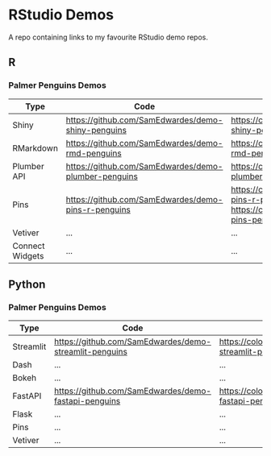 # RStudio Demos

A repo containing links to my favourite RStudio demo repos.

## R

### Palmer Penguins Demos

| Type        | Code                                                   | Deployment                                                |
| ----------- | ------------------------------------------------------ | --------------------------------------------------------- |
| Shiny       | <https://github.com/SamEdwardes/demo-shiny-penguins>   | <https://colorado.rstudio.com/rsc/demo-shiny-penguins/>   |
| RMarkdown   | <https://github.com/SamEdwardes/demo-rmd-penguins>     | <https://colorado.rstudio.com/rsc/demo-rmd-penguins/>     |
| Plumber API | <https://github.com/SamEdwardes/demo-plumber-penguins> | <https://colorado.rstudio.com/rsc/demo-plumber-penguins/> |
| Pins        | <https://github.com/SamEdwardes/demo-pins-r-penguins>  | <https://colorado.rstudio.com/rsc/demo-pins-r-penguins/> and <https://colorado.rstudio.com/rsc/demo-pins-penguins-data/> |
| Vetiver     | ...                                                    | ...                                                       |
| Connect Widgets     | ...                                                    | ...                                                       |

## Python

### Palmer Penguins Demos

| Type      | Code                                                     | Deployment                                                  |
| --------- | -------------------------------------------------------- | ----------------------------------------------------------- |
| Streamlit | <https://github.com/SamEdwardes/demo-streamlit-penguins> | <https://colorado.rstudio.com/rsc/demo-streamlit-penguins/> |
| Dash      | ...                                                      | ...                                                         |
| Bokeh     | ...                                                      | ...                                                         |
| FastAPI   | <https://github.com/SamEdwardes/demo-fastapi-penguins>   | <https://colorado.rstudio.com/rsc/demo-fastapi-penguins/docs> |
| Flask     | ...                                                      | ...                                                         |
| Pins      | ...                                                      | ...                                                         |
| Vetiver   | ...                                                      | ...                                                         |
